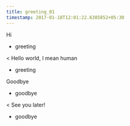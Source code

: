 ```yaml
---
title: greeting_01
timestamp: 2017-01-18T12:01:22.6385852+05:30
---
```


Hi
* greeting

< Hello world, I mean human
* greeting

Goodbye
* goodbye

< See you later!
* goodbye
